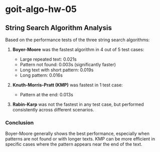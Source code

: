 # goit-algo-hw-05

## String Search Algorithm Analysis

Based on the performance tests of the three string search algorithms:

1. **Boyer-Moore** was the fastest algorithm in 4 out of 5 test cases:
   - Large repeated text: 0.021s
   - Pattern not found: 0.003s (significantly faster)
   - Long text with short pattern: 0.019s
   - Long pattern: 0.016s

2. **Knuth-Morris-Pratt (KMP)** was fastest in 1 test case:
   - Pattern at the end: 0.013s

3. **Rabin-Karp** was not the fastest in any test case, but performed consistently across different scenarios.

### Conclusion
Boyer-Moore generally shows the best performance, especially when patterns are not found or with longer texts. KMP can be more efficient in specific cases where the pattern appears near the end of the text.